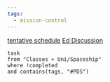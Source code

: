 ```yaml
---
tags:
  - mission-control
---
```

[tentative schedule](https://docs.google.com/spreadsheets/d/1BY1ZRnoMQweNuv8Okd9JgCvW_oE2ySYH4sm1Q07CHTY/edit?gid=0#gid=0) 
[Ed Discussion](https://edstem.org/us/courses/66610/discussion/)

```dataview
task
from "Classes + Uni/Spaceship"
where !completed
and contains(tags, "#PDS")
```


